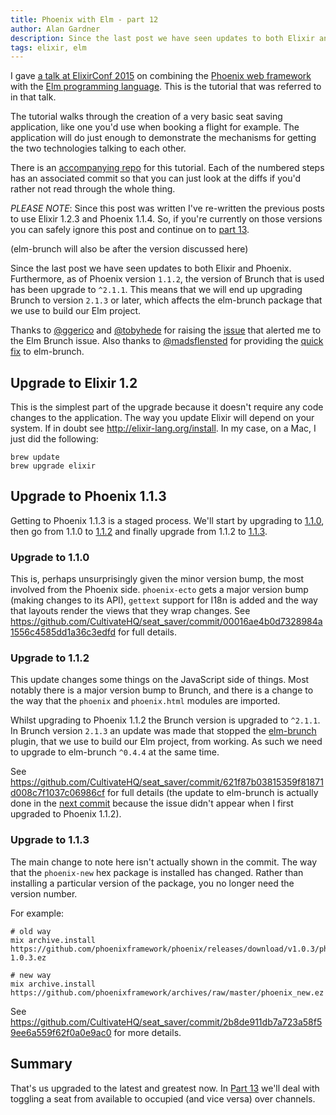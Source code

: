 ```yaml
---
title: Phoenix with Elm - part 12
author: Alan Gardner
description: Since the last post we have seen updates to both Elixir and Phoenix. Furthermore, as of Phoenix version 1.1.2, the version of Brunch that is used has been upgrade to ^2.1.1. This means that we will end up upgrading Brunch to version 2.1.3 or later, which affects the elm-brunch package that we use to build our Elm project.
tags: elixir, elm
---
```


<section class="callout">
  <p>I gave <a href="http://confreaks.tv/videos/elixirconf2015-phoenix-with-elm">a talk at ElixirConf 2015</a> on combining the <a href="http://www.phoenixframework.org/">Phoenix web framework</a> with the <a href="http://elm-lang.org">Elm programming language</a>. This is the tutorial that was referred to in that talk.</p>

  <p>The tutorial walks through the creation of a very basic seat saving application, like one you'd use when booking a flight for example. The application will do just enough to demonstrate the mechanisms for getting the two technologies talking to each other.</p>

  <p>There is an <a href="https://github.com/CultivateHQ/seat_saver-017">accompanying repo</a> for this tutorial. Each of the numbered steps has an associated commit so that you can just look at the diffs if you'd rather not read through the whole thing.</p>
</section>

<section class="callout">
  <em>PLEASE NOTE</em>: Since this post was written I've re-written the previous posts to use Elixir 1.2.3 and Phoenix 1.1.4. So, if you're currently on those versions you can safely ignore this post and continue on to <a href="/posts/phoenix-elm-13">part 13</a>.

  (elm-brunch will also be after the version discussed here)
</section>

Since the last post we have seen updates to both Elixir and Phoenix. Furthermore, as of Phoenix version `1.1.2`, the version of Brunch that is used has been upgrade to `^2.1.1`. This means that we will end up upgrading Brunch to version `2.1.3` or later, which affects the elm-brunch package that we use to build our Elm project.

<section class="callout">
 Thanks to <a href="https://github.com/ggerico" target="_blank">@ggerico</a> and <a href="https://github.com/tobyhede" target="_blank">@tobyhede</a> for raising the <a href="https://github.com/CultivateHQ/seat_saver/issues/4">issue</a> that alerted me to the Elm Brunch issue. Also thanks to <a href="https://github.com/madsflensted" target="_blank">@madsflensted</a> for providing the <a href="https://github.com/madsflensted/elm-brunch/issues/11" target="_blank">quick fix</a> to elm-brunch.
</section>

## Upgrade to Elixir 1.2

This is the simplest part of the upgrade because it doesn't require any code changes to the application. The way you update Elixir will depend on your system. If in doubt see <http://elixir-lang.org/install>. In my case, on a Mac, I just did the following:

```
brew update
brew upgrade elixir
```

## Upgrade to Phoenix 1.1.3

Getting to Phoenix 1.1.3 is a staged process. We'll start by upgrading to [1.1.0](https://github.com/CultivateHQ/seat_saver/commit/00016ae4b0d7328984a1556c4585dd1a36c3edfd), then go from 1.1.0 to [1.1.2](https://github.com/CultivateHQ/seat_saver/commit/621f87b03815359f81871d008c7f1037c06986cf) and finally upgrade from 1.1.2 to [1.1.3](https://github.com/CultivateHQ/seat_saver/commit/2b8de911db7a723a58f59ee6a559f62f0a0e9ac0).

### Upgrade to 1.1.0

This is, perhaps unsurprisingly given the minor version bump, the most involved from the Phoenix side. `phoenix-ecto` gets a major version bump (making changes to its API), `gettext` support for I18n is added and the way that layouts render the views that they wrap changes. See <https://github.com/CultivateHQ/seat_saver/commit/00016ae4b0d7328984a1556c4585dd1a36c3edfd> for full details.

### Upgrade to 1.1.2

This update changes some things on the JavaScript side of things. Most notably there is a major version bump to Brunch, and there is a change to the way that the `phoenix` and `phoenix.html` modules are imported.

Whilst upgrading to Phoenix 1.1.2 the Brunch version is upgraded to `^2.1.1`. In Brunch version `2.1.3` an update was made that stopped the [elm-brunch](https://github.com/madsflensted/elm-brunch) plugin, that we use to build our Elm project, from working. As such we need to upgrade to elm-brunch `^0.4.4` at the same time.

See <https://github.com/CultivateHQ/seat_saver/commit/621f87b03815359f81871d008c7f1037c06986cf> for full details (the update to elm-brunch is actually done in the [next commit](https://github.com/CultivateHQ/seat_saver/commit/2b8de911db7a723a58f59ee6a559f62f0a0e9ac0) because the issue didn't appear when I first upgraded to Phoenix 1.1.2).

### Upgrade to 1.1.3

The main change to note here isn't actually shown in the commit. The way that the `phoenix-new` hex package is installed has changed. Rather than installing a particular version of the package, you no longer need the version number.

For example:

```
# old way
mix archive.install https://github.com/phoenixframework/phoenix/releases/download/v1.0.3/phoenix_new-1.0.3.ez

# new way
mix archive.install https://github.com/phoenixframework/archives/raw/master/phoenix_new.ez
```

See <https://github.com/CultivateHQ/seat_saver/commit/2b8de911db7a723a58f59ee6a559f62f0a0e9ac0> for more details.

## Summary

That's us upgraded to the latest and greatest now. In [Part 13](/posts/phoenix-elm-13) we'll deal with toggling a seat from available to occupied (and vice versa) over channels.
